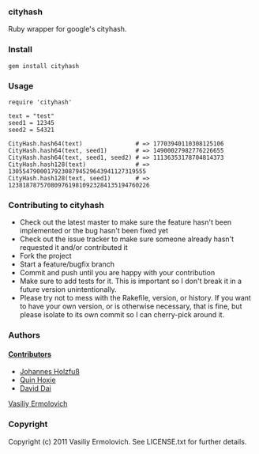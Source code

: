 ### cityhash

Ruby wrapper for google's cityhash.

### Install

    gem install cityhash

### Usage

    require 'cityhash'

    text = "test"
    seed1 = 12345
    seed2 = 54321

    CityHash.hash64(text)               # => 17703940110308125106
    CityHash.hash64(text, seed1)        # => 14900027982776226655
    CityHash.hash64(text, seed1, seed2) # => 11136353178704814373
    CityHash.hash128(text)              # => 130554790001792308794529643941127319555
    CityHash.hash128(text, seed1)       # => 1238187875708097619810923284135194760226

### Contributing to cityhash

* Check out the latest master to make sure the feature hasn't been implemented or the bug hasn't been fixed yet
* Check out the issue tracker to make sure someone already hasn't requested it and/or contributed it
* Fork the project
* Start a feature/bugfix branch
* Commit and push until you are happy with your contribution
* Make sure to add tests for it. This is important so I don't break it in a future version unintentionally.
* Please try not to mess with the Rakefile, version, or history. If you want to have your own version, or is otherwise necessary, that is fine, but please isolate to its own commit so I can cherry-pick around it.

### Authors

#### [Contributors](http://github.com/nashby/cityhash/contributors)
 - [Johannes Holzfuß](http://github.com/DataWraith)
 - [Quin Hoxie](https://github.com/qhoxie)
 - [David Dai](https://github.com/newtonapple)

[Vasiliy Ermolovich](http://github.com/nashby/)<br/>

### Copyright

Copyright (c) 2011 Vasiliy Ermolovich. See LICENSE.txt for
further details.
